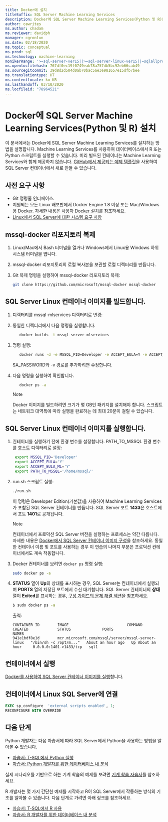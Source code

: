 ```yaml
---
title: Docker에 설치
titleSuffix: SQL Server Machine Learning Services
description: Docker에 SQL Server Machine Learning Services(Python 및 R)를 설치하는 방법을 알아봅니다.
author: cawrites
ms.author: chadam
ms.reviewer: davidph
manager: cgronlun
ms.date: 02/18/2020
ms.topic: conceptual
ms.prod: sql
ms.technology: machine-learning
monikerRange: '>=sql-server-ver15||>=sql-server-linux-ver15||=sqlallproducts-allversions'
ms.openlocfilehash: 767df0ec19f0749eab78a757db5bc92eb66cab49
ms.sourcegitcommit: 39d8d2d504d0ab70bac5ae3e981657e15dfb7bee
ms.translationtype: HT
ms.contentlocale: ko-KR
ms.lasthandoff: 03/10/2020
ms.locfileid: "78964521"
---
```

# <a name="install-sql-server-machine-learning-services-python-and-r-on-docker"></a>Docker에 SQL Server Machine Learning Services(Python 및 R) 설치

이 문서에서는 Docker에 SQL Server Machine Learning Services를 설치하는 방법을 설명합니다. Machine Learning Services를 사용하여 데이터베이스에서 R 또는 Python 스크립트를 실행할 수 있습니다. 미리 빌드된 컨테이너는 Machine Learning Services와 함께 제공하지 않습니다. [GitHub에서 제공되는 예제 템플릿](https://github.com/Microsoft/mssql-docker/tree/master/linux/preview/examples/mssql-mlservices)을 사용하여 SQL Server 컨테이너에서 새로 만들 수 있습니다.

## <a name="prerequisites"></a>사전 요구 사항

- Git 명령줄 인터페이스.
- 지원되는 모든 Linux 배포판에서 Docker Engine 1.8 이상 또는 Mac/Windows용 Docker. 자세한 내용은 [사용자 Docker 설치](https://docs.docker.com/engine/install/)를 참조하세요.
- [Linux에서 SQL Server에 대한 시스템 요구 사항](sql-server-linux-setup.md#system)

## <a name="clone-the-mssql-docker-repository"></a>mssql-docker 리포지토리 복제

1. Linux/Mac에서 Bash 터미널을 열거나 Windows에서 Linux용 Windows 하위 시스템 터미널을 엽니다.

2. mssql-docker 리포지토리의 로컬 복사본을 보관할 로컬 디렉터리를 만듭니다.

3. Git 복제 명령을 실행하여 mssql-docker 리포지토리 복제:

    ```bash
    git clone https://github.com/microsoft/mssql-docker mssql-docker
    ```

## <a name="build-a-sql-server-linux-container-image"></a>SQL Server Linux 컨테이너 이미지를 빌드합니다.

1. 디렉터리를 mssql-mlservices 디렉터리로 변경:

2. 동일한 디렉터리에서 다음 명령을 실행합니다.

    ```bash
       docker builds -t mssql-server-mlservices
    ```

3. 명령 실행:

    ```bash
       docker runs -d -e MSSQL_PID=Developer -e ACCEPT_EULA=Y -e ACCEPT_EULA_ML=Y -e SA_PASSWORD=  -v OS>:/var/opt/mssql -p 1433:1433 mssql-server-mlservices
    ```

    SA_PASSWORD와 -v 경로를 추가하려면 수정합니다. 

4. 다음 명령을 실행하여 확인합니다.

    ```bash
       docker ps -a
    ```

   > [!NOTE]
   > Docker 이미지를 빌드하려면 크기가 몇 GB인 패키지를 설치해야 합니다. 스크립트는 네트워크 대역폭에 따라 실행을 완료하는 데 최대 20분이 걸릴 수 있습니다.

## <a name="run-the-sql-server-linux-container-image"></a>SQL Server Linux 컨테이너 이미지를 실행합니다.

1. 컨테이너를 실행하기 전에 환경 변수를 설정합니다. PATH_TO_MSSQL 환경 변수를 호스트 디렉터리로 설정:

   ```bash
    export MSSQL_PID='Developer'
    export ACCEPT_EULA='Y'
    export ACCEPT_EULA_ML='Y'
    export PATH_TO_MSSQL='/home/mssql/'
   ```

2. run.sh 스크립트 실행:

   ```bash
   ./run.sh
   ```

   이 명령은 Developer Edition(기본값)을 사용하여 Machine Learning Services가 포함된 SQL Server 컨테이너를 만듭니다. SQL Server 포트 **1433**은 호스트에서 포트 **1401**로 공개됩니다.

   > [!NOTE]
   > 컨테이너에서 프로덕션 SQL Server 버전을 실행하는 프로세스는 약간 다릅니다. 자세한 내용은 [Docker에서 SQL Server 컨테이너 이미지 구성](sql-server-linux-configure-docker.md)을 참조하세요. 동일한 컨테이너 이름 및 포트를 사용하는 경우 이 연습의 나머지 부분은 프로덕션 컨테이너에서도 계속 작동합니다.

3. Docker 컨테이너를 보려면 `docker ps` 명령 실행:

   ```bash
   sudo docker ps -a
   ```

4. **STATUS** 열이 **Up**의 상태를 표시하는 경우, SQL Server는 컨테이너에서 실행되며 **PORTS** 열의 지정된 포트에서 수신 대기합니다. SQL Server 컨테이너의 **상태** 열이 **Exited**를 표시하는 경우, [구성 가이드의 문제 해결 섹션](sql-server-linux-configure-docker.md#troubleshooting)을 참조하세요.

   ```bash
   $ sudo docker ps -a
   ```
    출력:

    ```
    CONTAINER ID        IMAGE                          COMMAND                  CREATED             STATUS              PORTS                    NAMES
    941e1bdf8e1d        mcr.microsoft.com/mssql/server/mssql-server-linux   "/bin/sh -c /opt/m..."   About an hour ago   Up About an hour     0.0.0.0:1401->1433/tcp   sql1
    ```

## <a name="run-in-a-container"></a>컨테이너에서 실행

[Docker를 사용하여 SQL Server 컨테이너 이미지를 실행](quickstart-install-connect-docker.md)합니다.

## <a name="connect-to-linux-sql-server-in-the-container"></a>컨테이너에서 Linux SQL Server에 연결

```sql
EXEC sp_configure  'external scripts enabled', 1;
RECONFIGURE WITH OVERRIDE
```

## <a name="next-steps"></a>다음 단계

Python 개발자는 다음 자습서에 따라 SQL Server에서 Python을 사용하는 방법을 알아볼 수 있습니다.

+ [자습서: T-SQL에서 Python 실행](../advanced-analytics/tutorials/run-python-using-t-sql.md)
+ [자습서: Python 개발자를 위한 데이터베이스 내 분석](../advanced-analytics/tutorials/sqldev-in-database-python-for-sql-developers.md)

실제 시나리오를 기반으로 하는 기계 학습의 예제를 보려면 [기계 학습 자습서](../advanced-analytics/tutorials/machine-learning-services-tutorials.md)를 참조하세요.

R 개발자는 몇 가지 간단한 예제를 시작하고 R이 SQL Server에서 작동하는 방식의 기초를 알아볼 수 있습니다. 다음 단계로 가려면 아래 링크를 참조하세요.

+ [자습서: T-SQL에서 R 사용](../advanced-analytics/tutorials/quickstart-r-create-script.md)
+ [자습서: R 개발자를 위한 데이터베이스 내 분석](../advanced-analytics/tutorials/sqldev-in-database-r-for-sql-developers.md)

